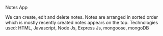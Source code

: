 Notes App 

We can create, edit and delete notes. Notes are arranged in sorted order which is mostly recently created notes appears on the top.
Technologies used: HTML, Javascript, Node Js, Express Js, mongoose, mongoDB
